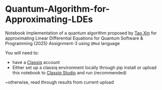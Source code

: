 # Quantum-Algorithm-for-Approximating-LDEs


Notebook Implementation of a quantum algorithm proposed by [Tao Xin](https://arxiv.org/pdf/1807.04553) for approximating Linear Differential Equations for Quantum Software & Programming (2025) Assignment-3 using `QMod` language

You will need to:
* have a [Classiq](https://www.classiq.io/) account 
* Either set up a classiq environment locally through pip install or upload this notebook to [Classiq Studio](https://platform.classiq.io/) and run (recommended) 

~otherwise, read through results from current upload
